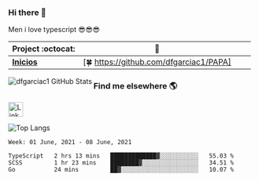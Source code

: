 ### Hi there 👋

Men i love typescript 😎😎😎 

|      Project :octocat:   |      :star2:   |  |  |
|-------------|-------------------|---|---|
| [**Inicios**](https://github.com/vinitshahdeo/PortScanner) | [:four_leaf_clover: https://github.com/dfgarciac1/PAPA]

<img align="left" alt="dfgarciac1 GitHub Stats" src="https://github-readme-stats.vercel.app/api?username=dfgarciac1&show_icons=true&theme=prussian&include_all_commits=true&hide_border=true&count_private=true">

### Find me elsewhere 🌎

<a href="https://www.linkedin.com/in/david-felipe-garcia-contreras/" target="_blank"><img src="https://iconsplace.com/wp-content/uploads/_icons/ffffff/256/png/linkedin-icon-18-256.png" alt="LinkedIn" width="30"></a>


![Top Langs](https://github-readme-stats.vercel.app/api/top-langs/?username=dfgarciac1&langs_count=10&show_icons=true&theme=prussian&layout=compact&hide_border=true&count_private=true)


<!--START_SECTION:waka-->
```text
Week: 01 June, 2021 - 08 June, 2021

TypeScript   2 hrs 13 mins   █████████████▓░░░░░░░░░░░   55.03 % 
SCSS         1 hr 23 mins    ████████▓░░░░░░░░░░░░░░░░   34.51 % 
Go           24 mins         ██▓░░░░░░░░░░░░░░░░░░░░░░   10.07 % 
```
<!--END_SECTION:waka-->
